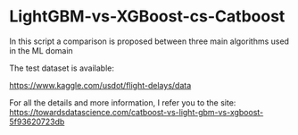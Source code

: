 # LightGBM-vs-XGBoost-cs-Catboost
In this script a comparison is proposed between three main algorithms used in the ML domain



The test dataset is available:


https://www.kaggle.com/usdot/flight-delays/data





For all the details and more information, I refer you to the site:
https://towardsdatascience.com/catboost-vs-light-gbm-vs-xgboost-5f93620723db
